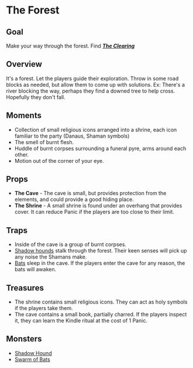 # The Forest

## Goal
Make your way through the forest. Find ***[The Clearing](The%20Clearing/README.md)***

## Overview
It's a forest. Let the players guide their exploration. Throw in some road blocks as needed, but allow them to come up with solutions. Ex: There's a river blocking the way, perhaps they find a downed tree to help cross. Hopefully they don't fall.

## Moments
- Collection of small religious icons arranged into a shrine, each icon familiar to the party (Danaus, Shaman symbols)
- The smell of burnt flesh.
- Huddle of burnt corpses surrounding a funeral pyre, arms around each other.
- Motion out of the corner of your eye.

## Props
- **The Cave** - The cave is small, but provides protection from the elements, and could provide a good hiding place.
- **The Shrine** - A small shrine is found under an overhang that provides cover. It can reduce Panic if the players are too close to their limit.

## Traps
- Inside of the cave is a group of burnt corpses.
- [Shadow hounds](../Monsters/Shadow%20Hound.md) stalk through the forest. Their keen senses will pick up any noise the Shamans make.
- [Bats](../Monsters/Swarm%20of%20Bats.md) sleep in the cave. If the players enter the cave for any reason, the bats will awaken.

## Treasures
- The shrine contains small religious icons. They can act as holy symbols if the players take them.
- The cave contains a small book, partially charred. If the players inspect it, they can learn the Kindle ritual at the cost of 1 Panic.

## Monsters
- [Shadow Hound](../Monsters/Shadow%20Hound.md)
- [Swarm of Bats](../Monsters/Swarm%20of%20Bats.md)